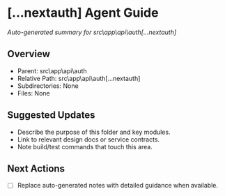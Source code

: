 ﻿# [...nextauth] Agent Guide
*Auto-generated summary for src\app\api\auth\[...nextauth]*

## Overview
- Parent: src\app\api\auth
- Relative Path: src\app\api\auth\[...nextauth]
- Subdirectories: None
- Files: None

## Suggested Updates
- Describe the purpose of this folder and key modules.
- Link to relevant design docs or service contracts.
- Note build/test commands that touch this area.

## Next Actions
- [ ] Replace auto-generated notes with detailed guidance when available.

